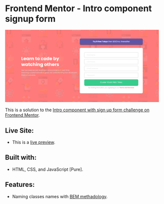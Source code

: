 # Frontend Mentor - Intro component signup form

![Screenshot of the website](./assets/preview/screenshot.png)

This is a solution to the [Intro component with sign up form challenge on Frontend Mentor](https://www.frontendmentor.io/challenges/intro-component-with-signup-form-5cf91bd49edda32581d28fd1).

## Live Site:
- This is a [live preview](https://iabdwahab.github.io/frontend-mentor-solutions/solutions/intro-component-signup-form).

## Built with:

- HTML, CSS, and JavaScript [Pure].

## Features:

- Naming classes names with [BEM methadology](https://en.bem.info/methodology/).
